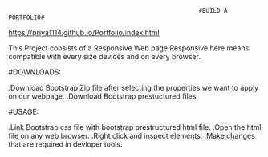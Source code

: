 
                                                         #BUILD A PORTFOLIO#
                                              
https://priya1114.github.io/Portfolio/index.html

This Project consists of a Responsive Web page.Responsive here means compatible with every size devices and on every browser.

#DOWNLOADS:
  
  .Download Bootstrap Zip file after selecting the properties we want to apply on our webpage.
  .Download Bootstrap prestuctured files.
  
#USAGE:

  .Link Bootstrap css file with bootstrap prestructured html file.
  .Open the html file on any web browser.
  .Right click and inspect elements.
  .Make changes that are required in devloper tools.
